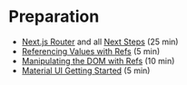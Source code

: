 # Preparation
- [Next.js Router](https://nextjs.org/docs/app/building-your-application/routing) and all [Next Steps](https://nextjs.org/docs/app/building-your-application/routing#next-steps) (25 min)
- [Referencing Values with Refs](https://react.dev/learn/referencing-values-with-refs) (5 min)
- [Manipulating the DOM with Refs](https://react.dev/learn/manipulating-the-dom-with-refs) (10 min)
- [Material UI Getting Started](https://mui.com/material-ui/getting-started/learn/) (5 min)
